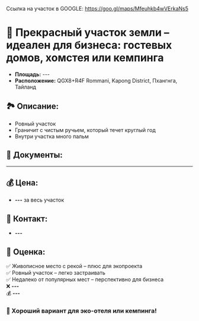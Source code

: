 Ссылка на участок в GOOGLE: https://goo.gl/maps/Mfeuhkb4wVErkaNs5

# 📍 Прекрасный участок земли – идеален для бизнеса: гостевых домов, хомстея или кемпинга

- **Площадь:** ---  
- **Расположение:** QGX8+R4F Rommani, Kapong District, Пхангнга, Тайланд  

## 🏞️ Описание:
- Ровный участок   
- Граничит с чистым ручьем, который течет круглый год  
- Внутри участка много пальм   

## 📄 Документы:
- ---  

## 💰 Цена:
- **---** за весь участок  

## 📱 Контакт:
- **---**  

## 💬 Оценка:
✅ Живописное место с рекой – плюс для экопроекта  
✅ Ровный участок – легко застраивать  
✅ Недалеко от популярных мест – перспективно для бизнеса  
❌ **---**  
💰 **---**  

### 🎯 Хороший вариант для эко-отеля или кемпинга!  
